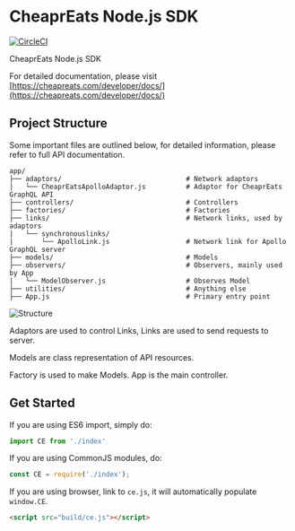 # CheaprEats Node.js SDK

[![CircleCI](https://circleci.com/gh/wolfbeacon/CheaprEats-Node-SDK.png?circle-token=c1dfd1730e61c19638e259c11d07de7fc3a1eba5)](https://circleci.com/gh/wolfbeacon/CheaprEats-Node-SDK)

CheaprEats Node.js SDK

For detailed documentation, please visit [https://cheapreats.com/developer/docs/](https://cheapreats.com/developer/docs/)

## Project Structure

Some important files are outlined below, for detailed information, please refer to full API documentation.

```
app/
├── adaptors/                               # Network adaptors
|   └── CheaprEatsApolloAdaptor.js          # Adaptor for CheaprEats GraphQL API
├── controllers/                            # Controllers
├── factories/                              # Factories
├── links/                                  # Network links, used by adaptors
|   └── synchronouslinks/
|       └── ApolloLink.js                   # Network link for Apollo GraphQL server
├── models/                                 # Models
├── observers/                              # Observers, mainly used by App
|   └── ModelObserver.js                    # Observes Model
├── utilities/                              # Anything else
├── App.js                                  # Primary entry point
```

![Structure](https://i.imgur.com/BKFVAGb.png)

Adaptors are used to control Links, Links are used to send requests to server.

Models are class representation of API resources.

Factory is used to make Models. App is the main controller.


## Get Started

If you are using ES6 import, simply do:

```javascript
import CE from './index'
```

If you are using CommonJS modules, do:
```javascript
const CE = require('./index');
```

If you are using browser, link to `ce.js`, it will automatically populate `window.CE`.

```html
<script src="build/ce.js"></script>
```